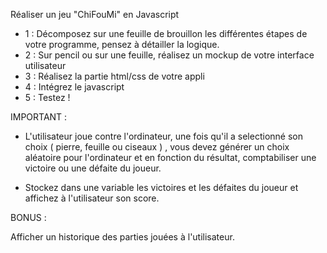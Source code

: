 Réaliser un jeu "ChiFouMi" en Javascript

- 1 : Décomposez sur une feuille de brouillon les différentes étapes de votre programme, 
pensez à détailler la logique.
- 2 : Sur pencil ou sur une feuille, réalisez un mockup de votre interface utilisateur
- 3 : Réalisez la partie html/css de votre appli
- 4 : Intégrez le javascript
- 5 : Testez !


IMPORTANT :

- L'utilisateur joue contre l'ordinateur, 
une fois qu'il a selectionné son choix ( pierre, feuille ou ciseaux ) , vous
devez générer un choix aléatoire pour l'ordinateur et en fonction du résultat, 
comptabiliser une victoire ou une défaite
du joueur.

- Stockez dans une variable les victoires et les défaites du joueur et 
affichez à l'utilisateur son score.

BONUS :

Afficher un historique des parties jouées à l'utilisateur.